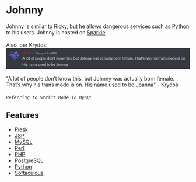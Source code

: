 # Johnny

Johnny is similar to Ricky, but he allows dangerous services such as Python to his users. Johnny is hosted on [Sparkie](../physical/sparkie.md).\
\
Also, per Krydos:\
![](../../.gitbook/assets/image.png)


"A lot of people don’t know this, but Johnny was actually born female. That’s why his trans mode is on. His name used to be Joanna" - Krydos\
\
_`Referring to Strict Mode in MySQL`_



## Features

* [Plesk](../../features/Plesk.md)
* [JSP](../../features/java.md)
* [MySQL](../../management/mysql.md)
* [Perl](../../tutorials/perl.md)
* [PHP](../../features/php.md)
* [PostgreSQL](../../features/postgresql.md)
* [Python](../../features/python.md)
* [Softaculous](../../features/softaculous.md)
